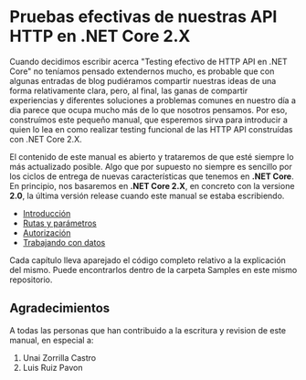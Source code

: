 # Pruebas efectivas de nuestras API HTTP en .NET Core 2.X

Cuando decidimos escribir acerca "Testing efectivo de HTTP API en .NET Core" no teníamos pensado extendernos mucho, es probable que con algunas entradas de blog pudiéramos compartir nuestras ideas de una forma relativamente clara, pero, al final, las ganas de compartir experiencias y diferentes soluciones a problemas comunes en nuestro día a dia parece que ocupa mucho más de lo que nosotros pensamos. Por eso, construímos este pequeño manual, que esperemos sirva para introducir a quien lo lea en como realizar testing funcional de las HTTP API construídas con .NET Core 2.X.

El contenido de este manual es abierto y trataremos de que esté siempre lo más actualizado posible. Algo que por supuesto no siempre es sencillo por los ciclos de entrega de nuevas características que tenemos en **.NET Core**. En principio, nos basaremos en **.NET Core 2.X**, en concreto con la versione **2.0**, la última versión release cuando este manual se estaba escribiendo.

* [Introducción](chapter1.md)
* [Rutas y parámetros](chapter2.md)
* [Autorización](chapter3.md)
* [Trabajando con datos ](chapter4.md)

Cada capítulo lleva aparejado el código completo relativo a la explicación del mismo. Puede encontrarlos dentro de la carpeta Samples en este mismo repositorio.

## Agradecimientos

A todas las personas que han contribuido a la escritura y revision de este manual, en especial a:

1. Unai Zorrilla  Castro
2. Luis Ruiz Pavon
